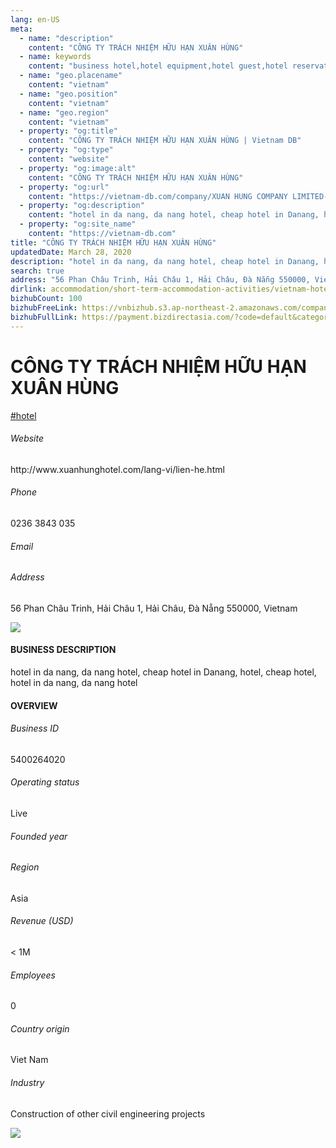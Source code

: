 ```yaml
---
lang: en-US
meta:
  - name: "description"
    content: "CÔNG TY TRÁCH NHIỆM HỮU HẠN XUÂN HÙNG"
  - name: keywords
    content: "business hotel,hotel equipment,hotel guest,hotel reservation,hotels,leisure hotel,membership,on site,resort,resort hotels,tourism,travelers,vacation,vacation,vacation,vietnam-hotel-companies"
  - name: "geo.placename"
    content: "vietnam"
  - name: "geo.position"
    content: "vietnam"
  - name: "geo.region"
    content: "vietnam"
  - property: "og:title"
    content: "CÔNG TY TRÁCH NHIỆM HỮU HẠN XUÂN HÙNG | Vietnam DB"
  - property: "og:type"
    content: "website"
  - property: "og:image:alt"
    content: "CÔNG TY TRÁCH NHIỆM HỮU HẠN XUÂN HÙNG"
  - property: "og:url"
    content: "https://vietnam-db.com/company/XUAN HUNG COMPANY LIMITED-2800407"
  - property: "og:description"
    content: "hotel in da nang, da nang hotel, cheap hotel in Danang, hotel, cheap hotel, hotel in da nang, da nang hotel"
  - property: "og:site_name"
    content: "https://vietnam-db.com"
title: "CÔNG TY TRÁCH NHIỆM HỮU HẠN XUÂN HÙNG"
updatedDate: March 28, 2020
description: "hotel in da nang, da nang hotel, cheap hotel in Danang, hotel, cheap hotel, hotel in da nang, da nang hotel"
search: true
address: "56 Phan Châu Trinh, Hải Châu 1, Hải Châu, Đà Nẵng 550000, Vietnam"
dirlink: accommodation/short-term-accommodation-activities/vietnam-hotel-companies
bizhubCount: 100
bizhubFreeLink: https://vnbizhub.s3.ap-northeast-2.amazonaws.com/companies/vietnam-hotel-companies_preview.xlsx
bizhubFullLink: https://payment.bizdirectasia.com/?code=default&category=bizhub&item=vietnam-hotel-companies&redirect=https://vietnam-db.com
---
```



<div class="bd-item">
    <div class="item-content">
        <div class="detail-title-wrap">
            <h1 class="detail-title">
                CÔNG TY TRÁCH NHIỆM HỮU HẠN XUÂN HÙNG
            </h1>
        </div>
		<div class="detail-tagslist"><a href="/accommodation/short-term-accommodation-activities/tags/hotel" class="detail-tagitem">#hotel</a></div>
        <h6 class="bd-label">Website</h6>
        <p>http://www.xuanhunghotel.com/lang-vi/lien-he.html</p>
		<h6 class="bd-label">Phone</h6>
        <p>0236 3843 035</p>
        <h6 class="bd-label">Email</h6>
        <p><a class="textColorPrimary" href="#"></a></p>
        <h6 class="bd-label">Address</h6>
        <p>56 Phan Châu Trinh, Hải Châu 1, Hải Châu, Đà Nẵng 550000, Vietnam</p>
    </div>
</div>

<div class="banner-wrap text-center"><a href="" class="banner-link"><img src="/assets/vndb.com/BannerAds2.jpg" class="banner-img"></a></div>

<div class="bd-item">
    <div class="item-content">
        <h4 class="textColorPrimary item-title">BUSINESS DESCRIPTION</h4>
        <p>hotel in da nang, da nang hotel, cheap hotel in Danang, hotel, cheap hotel, hotel in da nang, da nang hotel</p>
    </div>
</div>

<div class="bd-item">
    <div class="item-content">
        <h4 class="textColorPrimary item-title">OVERVIEW</h4>
        <div class="item-info">
            <h6 class="bd-label">Business ID</h6>
            <p>5400264020</p>
        </div>
        <div class="item-info">
            <h6 class="bd-label">Operating status</h6>
            <p>Live<small class="bd-status_dot live"></small></p>
        </div>
        <div class="item-info">
            <h6 class="bd-label">Founded year</h6>
            <p></p>
        </div>
        <div class="item-info">
            <h6 class="bd-label">Region</h6>
            <p>Asia</p>
        </div>
        <div class="item-info">
            <h6 class="bd-label">Revenue (USD)</h6>
            <p>&lt; 1M</p>
        </div>
        <div class="item-info">
            <h6 class="bd-label">Employees</h6>
            <p>0</p>
        </div>
        <div class="item-info">
            <h6 class="bd-label">Country origin</h6>
            <p>Viet Nam</p>
        </div>
        <div class="item-info">
            <h6 class="bd-label">Industry</h6>
            <p>Construction of other civil engineering projects</p>
        </div>
    </div>
</div>

<div class="banner-wrap text-center"><a href="" class="banner-link"><img src="/assets/vndb.com/BannerAd_04_728x90.jpg" class="banner-img"></a></div>

<CustomPopup popupTitle="ENTER EMAIL TO DOWNLOAD" popupSubTitle="The companies data will be sent to your inbox. Please enter your email." :free="this.$frontmatter.bizhubFreeLink" :paid="this.$frontmatter.bizhubFullLink" :count="this.$frontmatter.bizhubCount"/>

